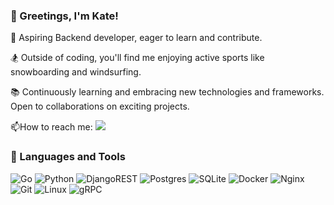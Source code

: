 ### 👋 Greetings, I'm Kate!

🐍 Aspiring Backend developer, eager to learn and contribute.

🏂 Outside of coding, you'll find me enjoying active sports like snowboarding and windsurfing.

📚 Continuously learning and embracing new technologies and frameworks. Open to collaborations on exciting projects.

📫How to reach me: [![](https://img.shields.io/badge/-telegram-red?color=white&logo=telegram&logoColor=blue)](https://t.me/antinpanic)

### 🔧 Languages and Tools

![Go](https://img.shields.io/badge/go-00ADD8?style=for-the-badge&logo=go&logoColor=white)
![Python](https://img.shields.io/badge/python-3670A0?style=for-the-badge&logo=python&logoColor=ffdd54)
![DjangoREST](https://img.shields.io/badge/DJANGO-REST-ff1709?style=for-the-badge&logo=django&logoColor=white&color=ff1709&labelColor=gray)
![Postgres](https://img.shields.io/badge/postgres-%23316192.svg?style=for-the-badge&logo=postgresql&logoColor=white)
![SQLite](https://img.shields.io/badge/sqlite-%2307405e.svg?style=for-the-badge&logo=sqlite&logoColor=white)
![Docker](https://img.shields.io/badge/docker-%230db7ed.svg?style=for-the-badge&logo=docker&logoColor=white)
![Nginx](https://img.shields.io/badge/nginx-%23009639.svg?style=for-the-badge&logo=nginx&logoColor=white)
![Git](https://img.shields.io/badge/git-%23F05033.svg?style=for-the-badge&logo=git&logoColor=white)
![Linux](https://img.shields.io/badge/Linux-FCC624?style=for-the-badge&logo=linux&logoColor=black)
![gRPC](https://img.shields.io/badge/gRPC-4285F4?style=for-the-badge&logo=grpc&logoColor=white)
